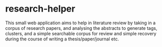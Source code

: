 # research-helper
This small web application aims to help in literature review by taking in a corpus of research papers, and analysing the abstracts to generate tags, clusters, and a simple searchable corpus for review and simple recovery during the course of writing a thesis/paper/journal etc.
